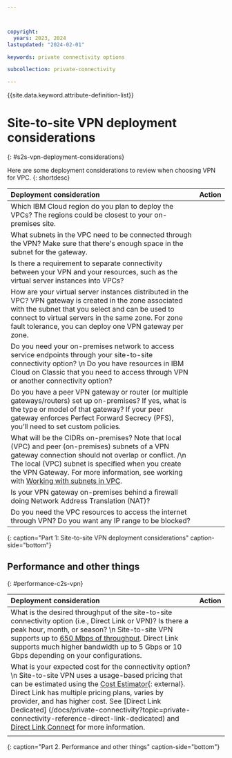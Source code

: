```yaml
---



copyright:
  years: 2023, 2024
lastupdated: "2024-02-01"

keywords: private connectivity options

subcollection: private-connectivity

---
```


{{site.data.keyword.attribute-definition-list}}

# Site-to-site VPN deployment considerations
{: #s2s-vpn-deployment-considerations}

Here are some deployment considerations to review when choosing VPN for VPC.
{: shortdesc}

| Deployment consideration | Action |
|:----|:--------|
|Which IBM Cloud region do you plan to deploy the VPCs? The regions could be closest to your on-premises site.| |
|What subnets in the VPC need to be connected through the VPN? Make sure that there's enough space in the subnet for the gateway.| |
|Is there a requirement to separate connectivity between your VPN and your resources, such as the virtual server instances into VPCs?| |
|How are your virtual server instances distributed in the VPC? VPN gateway is created in the zone associated with the subnet that you select and can be used to connect to virtual servers in the same zone. For zone fault tolerance, you can deploy one VPN gateway per zone.| |
|Do you need your on-premises network to access service endpoints through your site-to-site connectivity option?  \n Do you have resources in IBM Cloud on Classic that you need to access through VPN or another connectivity option?|  |
|Do you have a peer VPN gateway or router (or multiple gateways/routers) set up on-premises? If yes, what is the type or model of that gateway? If your peer gateway enforces Perfect Forward Secrecy (PFS), you’ll need to set custom policies.|  |
|What will be the CIDRs on-premises? Note that local (VPC) and peer (on-premises) subnets of a VPN gateway connection should not overlap or conflict.  /\n The local (VPC) subnet is specified when you create the VPN Gateway. For more information, see working with [Working with subnets in VPC](/docs/vpc?topic=vpc-subnets-configure).| |
|Is your VPN gateway on-premises behind a firewall doing Network Address Translation (NAT)?|  |
|Do you need the VPC resources to access the internet through VPN? Do you want any IP range to be blocked? |  |
{: caption="Part 1: Site-to-site VPN deployment considerations" caption-side="bottom"}

## Performance and other things
{: #performance-c2s-vpn}

| Deployment consideration | Action |
|:----|:--------|
|What is the desired throughput of the site-to-site connectivity option (i.e., Direct Link or VPN)? Is there a peak hour, month, or season?  \n Site-to-site VPN supports up to [650 Mbps of throughput](/docs/vpc?topic=vpc-faqs-vpn). Direct Link supports much higher bandwidth up to 5 Gbps or 10 Gbps depending on your configurations. | |
|What is your expected cost for the connectivity option?  \n Site-to-site VPN uses a usage-based pricing that can be estimated using the [Cost Estimator](https://www.ibm.com/cloud/cloud-calculator){: external}. Direct Link has multiple pricing plans, varies by provider, and has higher cost. See [Direct Link Dedicated] (/docs/private-connectivity?topic=private-connectivity-reference-direct-link-dedicated) and [Direct Link Connect](/docs/private-connectivity?topic=private-connectivity-reference-direct-link-connect) for more information.
| |
{: caption="Part 2. Performance and other things" caption-side="bottom"}
